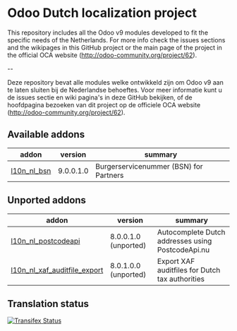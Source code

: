 

Odoo Dutch localization project
===============================

This repository includes all the Odoo v9 modules developed to fit the specific needs of the Netherlands.
For more info check the issues sections and the wikipages in this GitHub project or the main page of the project in the official OCA website (http://odoo-community.org/project/62).

--

Deze repository bevat alle modules welke ontwikkeld zijn om Odoo v9 aan te laten sluiten bij de Nederlandse behoeftes. Voor meer informatie kunt u de issues sectie en wiki pagina's in deze GitHub bekijken, of de hoofdpagina bezoeken van dit project op de officiele OCA website (http://odoo-community.org/project/62). 

[//]: # (addons)
Available addons
----------------
addon | version | summary
--- | --- | ---
[l10n_nl_bsn](l10n_nl_bsn/) | 9.0.0.1.0 | Burgerservicenummer (BSN) for Partners

Unported addons
---------------
addon | version | summary
--- | --- | ---
[l10n_nl_postcodeapi](l10n_nl_postcodeapi/) | 8.0.0.1.0 (unported) | Autocomplete Dutch addresses using PostcodeApi.nu
[l10n_nl_xaf_auditfile_export](l10n_nl_xaf_auditfile_export/) | 8.0.1.0.0 (unported) | Export XAF auditfiles for Dutch tax authorities

[//]: # (end addons)

Translation status
------------------

[![Transifex Status](https://www.transifex.com/projects/p/OCA-l10n-netherlands-9-0/chart/image_png)](https://www.transifex.com/projects/p/OCA-l10n-netherlands-9-0)
